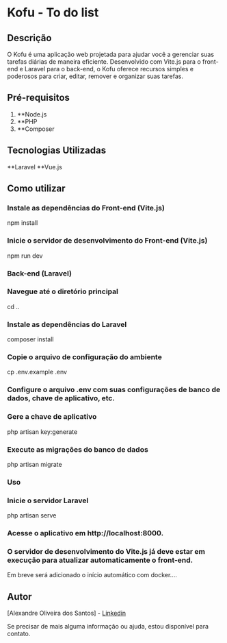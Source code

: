 # Kofu - To do list 

## Descrição
O Kofu é uma aplicação web projetada para ajudar você a gerenciar suas tarefas diárias de maneira eficiente. Desenvolvido com Vite.js para o front-end e Laravel para o back-end, o Kofu oferece recursos simples e poderosos para criar, editar, remover e organizar suas tarefas.

## Pré-requisitos
1. **Node.js 
2. **PHP 
3. **Composer

## Tecnologias Utilizadas

**Laravel
**Vue.js

## Como utilizar

### Instale as dependências do Front-end (Vite.js)
npm install

### Inicie o servidor de desenvolvimento do Front-end (Vite.js)
npm run dev

### Back-end (Laravel)
### Navegue até o diretório principal
cd ..

### Instale as dependências do Laravel
composer install

### Copie o arquivo de configuração do ambiente
cp .env.example .env

### Configure o arquivo .env com suas configurações de banco de dados, chave de aplicativo, etc.

### Gere a chave de aplicativo
php artisan key:generate

### Execute as migrações do banco de dados
php artisan migrate

### Uso
### Inicie o servidor Laravel
php artisan serve

### Acesse o aplicativo em http://localhost:8000.

### O servidor de desenvolvimento do Vite.js já deve estar em execução para atualizar automaticamente o front-end.

Em breve será adicionado o início automático com docker....

## Autor

[Alexandre Oliveira dos Santos] - <a href='https://www.linkedin.com/in/oliveira-xand/'>Linkedin</a>

Se precisar de mais alguma informação ou ajuda, estou disponível para contato.
